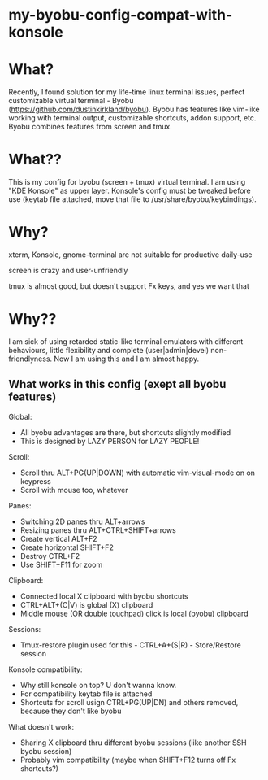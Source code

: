 # my-byobu-config-compat-with-konsole

# What?
Recently, I found solution for my life-time linux terminal issues, perfect customizable virtual terminal - 
Byobu (https://github.com/dustinkirkland/byobu). Byobu has features like vim-like working with terminal 
output, customizable shortcuts, addon support, etc. Byobu combines features from screen and tmux.

# What??
This is my config for byobu (screen + tmux) virtual terminal. I am using "KDE Konsole" as upper layer. 
Konsole's config must be tweaked before use (keytab file attached, move that file to 
/usr/share/byobu/keybindings).

# Why?
xterm, Konsole, gnome-terminal are not suitable for productive daily-use

screen is crazy and user-unfriendly

tmux is almost good, but doesn't support Fx keys, and yes we want that

# Why??
I am sick of using retarded static-like terminal emulators with different behaviours, little 
flexibility and complete (user|admin|devel) non-friendlyness. Now I am using this and I am almost happy.

What works in this config (exept all byobu features)
----
Global:
- All byobu advantages are there, but shortcuts slightly modified
- This is designed by LAZY PERSON for LAZY PEOPLE!

Scroll:
- Scroll thru ALT+PG(UP|DOWN) with automatic vim-visual-mode on on keypress
- Scroll with mouse too, whatever

Panes:
- Switching 2D panes thru ALT+arrows
- Resizing panes thru ALT+CTRL+SHIFT+arrows
- Create vertical ALT+F2
- Create horizontal SHIFT+F2
- Destroy CTRL+F2
- Use SHIFT+F11 for zoom

Clipboard:
- Connected local X clipboard with byobu shortcuts
- CTRL+ALT+(C|V) is global (X) clipboard
- Middle mouse (OR double touchpad) click is local (byobu) clipboard

Sessions:
- Tmux-restore plugin used for this - CTRL+A+(S|R) - Store/Restore session

Konsole compatibility:
- Why still konsole on top? U don't wanna know.
- For compatibility keytab file is attached
- Shortcuts for scroll usign CTRL+PG(UP|DN) and others removed, because they don't like byobu

What doesn't work:
- Sharing X clipboard thru different byobu sessions (like another SSH byobu session)
- Probably vim compatibility (maybe when SHIFT+F12 turns off Fx shortcuts?)
